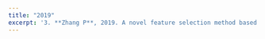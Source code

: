 ```yaml
---
title: "2019"
excerpt: '3. **Zhang P**, 2019. A novel feature selection method based on global sensitivity analysis with application in machine learning-based prediction model. _Applied Soft Computing_. 85, 105859.<br />2. Chen RP, **Zhang P#**, Kang X, Zhong ZQ, Liu Y, Wu HN, 2019. Prediction of maximum surface settlement caused by EPB shield tunneling with ANN methods._Soils and Foundations_. 59, 284–295.<br />1. Chen RP, **Zhang P#**, Wu HN, Wang ZT, 2019. Prediction of shield tunneling-induced ground settlement using machine learning techniques. _Frontiers of structural and Civil Engineering_. 13(6), 1363–1378.(https://link.springer.com/article/10.1007/s11709-019-0561-3)'
---
```

